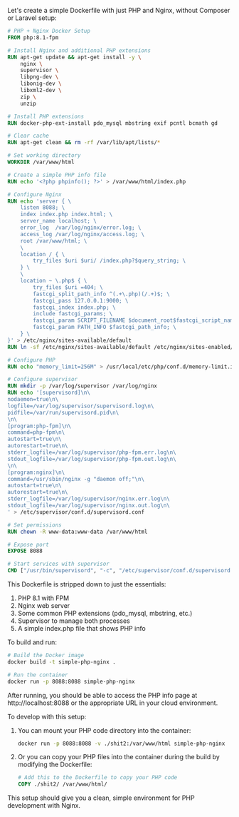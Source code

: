 Let's create a simple Dockerfile with just PHP and Nginx, without Composer or Laravel setup:

```dockerfile
# PHP + Nginx Docker Setup
FROM php:8.1-fpm

# Install Nginx and additional PHP extensions
RUN apt-get update && apt-get install -y \
    nginx \
    supervisor \
    libpng-dev \
    libonig-dev \
    libxml2-dev \
    zip \
    unzip

# Install PHP extensions
RUN docker-php-ext-install pdo_mysql mbstring exif pcntl bcmath gd

# Clear cache
RUN apt-get clean && rm -rf /var/lib/apt/lists/*

# Set working directory
WORKDIR /var/www/html

# Create a simple PHP info file
RUN echo '<?php phpinfo(); ?>' > /var/www/html/index.php

# Configure Nginx
RUN echo 'server { \
    listen 8088; \
    index index.php index.html; \
    server_name localhost; \
    error_log  /var/log/nginx/error.log; \
    access_log /var/log/nginx/access.log; \
    root /var/www/html; \
    \
    location / { \
        try_files $uri $uri/ /index.php?$query_string; \
    } \
    \
    location ~ \.php$ { \
        try_files $uri =404; \
        fastcgi_split_path_info ^(.+\.php)(/.+)$; \
        fastcgi_pass 127.0.0.1:9000; \
        fastcgi_index index.php; \
        include fastcgi_params; \
        fastcgi_param SCRIPT_FILENAME $document_root$fastcgi_script_name; \
        fastcgi_param PATH_INFO $fastcgi_path_info; \
    } \
}' > /etc/nginx/sites-available/default
RUN ln -sf /etc/nginx/sites-available/default /etc/nginx/sites-enabled/

# Configure PHP
RUN echo "memory_limit=256M" > /usr/local/etc/php/conf.d/memory-limit.ini

# Configure supervisor
RUN mkdir -p /var/log/supervisor /var/log/nginx
RUN echo '[supervisord]\n\
nodaemon=true\n\
logfile=/var/log/supervisor/supervisord.log\n\
pidfile=/var/run/supervisord.pid\n\
\n\
[program:php-fpm]\n\
command=php-fpm\n\
autostart=true\n\
autorestart=true\n\
stderr_logfile=/var/log/supervisor/php-fpm.err.log\n\
stdout_logfile=/var/log/supervisor/php-fpm.out.log\n\
\n\
[program:nginx]\n\
command=/usr/sbin/nginx -g "daemon off;"\n\
autostart=true\n\
autorestart=true\n\
stderr_logfile=/var/log/supervisor/nginx.err.log\n\
stdout_logfile=/var/log/supervisor/nginx.out.log\n\
' > /etc/supervisor/conf.d/supervisord.conf

# Set permissions
RUN chown -R www-data:www-data /var/www/html

# Expose port
EXPOSE 8088

# Start services with supervisor
CMD ["/usr/bin/supervisord", "-c", "/etc/supervisor/conf.d/supervisord.conf"]

```

This Dockerfile is stripped down to just the essentials:

1. PHP 8.1 with FPM
2. Nginx web server
3. Some common PHP extensions (pdo_mysql, mbstring, etc.)
4. Supervisor to manage both processes
5. A simple index.php file that shows PHP info

To build and run:

```bash
# Build the Docker image
docker build -t simple-php-nginx .

# Run the container
docker run -p 8088:8088 simple-php-nginx
```

After running, you should be able to access the PHP info page at http://localhost:8088 or the appropriate URL in your cloud environment.

To develop with this setup:

1. You can mount your PHP code directory into the container:
   ```bash
   docker run -p 8088:8088 -v ./shit2:/var/www/html simple-php-nginx
   ```

2. Or you can copy your PHP files into the container during the build by modifying the Dockerfile:
   ```dockerfile
   # Add this to the Dockerfile to copy your PHP code
   COPY ./shit2/ /var/www/html/
   ```

This setup should give you a clean, simple environment for PHP development with Nginx.